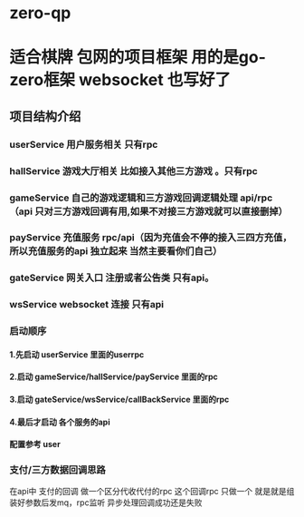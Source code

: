 # zero-qp
# 适合棋牌 包网的项目框架 用的是go-zero框架 websocket 也写好了

## 项目结构介绍
### userService 用户服务相关 只有rpc
### hallService 游戏大厅相关 比如接入其他三方游戏 。只有rpc
### gameService 自己的游戏逻辑和三方游戏回调逻辑处理  api/rpc（api 只对三方游戏回调有用,如果不对接三方游戏就可以直接删掉）
### payService 充值服务 rpc/api（因为充值会不停的接入三四方充值，所以充值服务的api 独立起来 当然主要看你们自己）
### gateService 网关入口 注册或者公告类 只有api。
### wsService websocket 连接 只有api




### 启动顺序
#### 1.先启动 userService 里面的userrpc
#### 2.启动 gameService/hallService/payService 里面的rpc
#### 3.启动  gateService/wsService/callBackService 里面的rpc
#### 4.最后才启动 各个服务的api
#### 配置参考 user 


### 支付/三方数据回调思路

在api中  支付的回调 做一个区分代收代付的rpc 这个回调rpc 只做一个 就是就是组装好参数后发mq，rpc监听 异步处理回调成功还是失败  